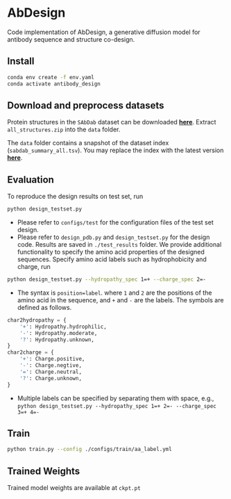 # AbDesign
Code implementation of AbDesign, a generative diffusion model for antibody sequence and structure co-design.
## Install

```bash
conda env create -f env.yaml 
conda activate antibody_design
```

## Download and preprocess datasets 

Protein structures in the `SAbDab` dataset can be downloaded [**here**](https://opig.stats.ox.ac.uk/webapps/newsabdab/sabdab/archive/all/). Extract `all_structures.zip` into the `data` folder. 

The `data` folder contains a snapshot of the dataset index (`sabdab_summary_all.tsv`). You may replace the index with the latest version [**here**](https://opig.stats.ox.ac.uk/webapps/newsabdab/sabdab/summary/all/).

## Evaluation
<!-- To design the CDRH3 of an given antibody, run
```bash
python design_pdb.py
``` -->
To reproduce the design results on test set, run
```bash
python design_testset.py
```

- Please refer to `configs/test` for the configuration files of the test set design.
- Please refer to `design_pdb.py` and `design_testset.py` for the design code.
Results are saved in `./test_results` folder. 
We provide additional functionality to specify the amino acid properties of the designed sequences.
Specify amino acid labels such as hydrophobicity and charge, run

```bash
python design_testset.py --hydropathy_spec 1=+ --charge_spec 2=-
``` 
- The syntax is `position=label`. where `1` and `2` are the positions of the amino acid in the sequence, and `+` and `-` are the labels. The symbols are defined as follows. 
```python
char2hydropathy = {
    '+': Hydropathy.hydrophilic,
    '-': Hydropathy.moderate,
    '?': Hydropathy.unknown,
}
char2charge = {
    '+': Charge.positive,
    '-': Charge.negtive,
    '=': Charge.neutral,
    '?': Charge.unknown,
}
```
- Multiple labels can be specified by separating them with space, e.g., `python design_testset.py --hydropathy_spec 1=+ 2=- --charge_spec 3=+ 4=-`


## Train

```bash
python train.py --config ./configs/train/aa_label.yml
```


## Trained Weights
Trained model weights are available at `ckpt.pt`